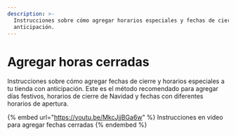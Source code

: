```yaml
---
description: >-
  Instrucciones sobre cómo agregar horarios especiales y fechas de cierre con
  anticipación.
---
```


# Agregar horas cerradas

Instrucciones sobre cómo agregar fechas de cierre y horarios especiales a tu tienda con anticipación. Este es el método recomendado para agregar días festivos, horarios de cierre de Navidad y fechas con diferentes horarios de apertura.

{% embed url="https://youtu.be/MkcJjjBGa6w" %}
Instrucciones en video para agregar fechas cerradas
{% endembed %}
